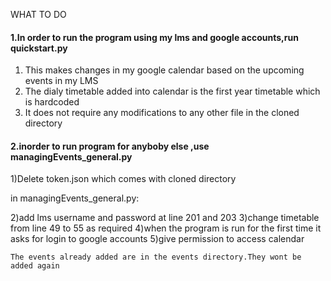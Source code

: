 WHAT TO DO

#### 1.In order to run the program using my lms and google accounts,run quickstart.py

 1) This makes changes in my google calendar based on the upcoming events in my LMS
 2) The dialy timetable added into calendar is the first year timetable which is hardcoded
 3) It does not require any modifications to any other file in the cloned directory
  


#### 2.inorder to run program for anyboby else ,use managingEvents_general.py

1)Delete token.json which comes with cloned directory

in managingEvents_general.py:

2)add lms username and password at line 201 and 203
3)change timetable from line 49 to 55 as required
4)when the program is run for the first time it asks for login to google accounts
5)give permission to access calendar



`The events already added are in the events directory.They wont be added again`
